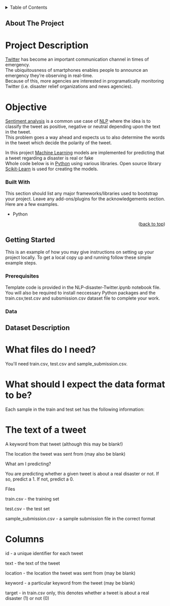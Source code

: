 <!-- Improved compatibility of back to top link: See: https://github.com/othneildrew/Best-README-Template/pull/73 -->
<a name="readme-top"></a>

<!-- TABLE OF CONTENTS -->
<details>
  <summary>Table of Contents</summary>
  <ol>
    <li>
      <a href="#about-the-project">About The Project</a>
      <ul>
        <li><a href="#built-with">Built With</a></li>
      </ul>
       <ul>
        <li><a href="#built-with">Data</a></li>
      </ul>
    </li>
   

  </ol>
</details>



<!-- ABOUT THE PROJECT -->
## About The Project

# Project Description

[Twitter](https://twitter.com/?lang=en) has become an important communication channel in times of emergency.   
The ubiquitousness of smartphones enables people to announce an emergency they’re observing in real-time.    
Because of this, more agencies are interested in programatically monitoring Twitter (i.e. disaster relief organizations and news agencies).

# Objective     

[Sentiment analysis](https://en.wikipedia.org/wiki/Sentiment_analysis) is a common use case of [NLP](https://machinelearningmastery.com/natural-language-processing/) where the idea is to classify the tweet as positive, negative or neutral depending upon the text in the tweet.     
This problem goes a way ahead and expects us to also determine the words in the tweet which decide the polarity of the tweet.

In this project [Machine Learning](https://www.geeksforgeeks.org/machine-learning/) models are implemented for predicting that a tweet regarding a disaster is real or fake    
Whole code below is in [Python](https://www.python.org/) using various libraries. Open source library [Scikit-Learn](https://scikit-learn.org/) is used for creating the models.


### Built With

This section should list any major frameworks/libraries used to bootstrap your project. Leave any add-ons/plugins for the acknowledgements section. Here are a few examples.

* Python


<p align="right">(<a href="#readme-top">back to top</a>)</p>



<!-- GETTING STARTED -->
## Getting Started

This is an example of how you may give instructions on setting up your project locally.
To get a local copy up and running follow these simple example steps.

### Prerequisites

Template code is provided in the NLP-disaster-Twitter.ipynb notebook file. You will also be required to install neccessary Python packages and the train.csv,test.csv and subsmission.csv dataset file to complete your work. 


### Data

## Dataset Description
# What files do I need?
You'll need train.csv, test.csv and sample_submission.csv.

# What should I expect the data format to be?
Each sample in the train and test set has the following information:

# The text of a tweet
<p>A keyword from that tweet (although this may be blank!)</p>
<p>The location the tweet was sent from (may also be blank)</p>
<p>What am I predicting?</p>
<p>You are predicting whether a given tweet is about a real disaster or not. If so, predict a 1. If not, predict a 0.</p


# Files
<p>train.csv - the training set</p



<p>test.csv - the test set</p>
<p>sample_submission.csv - a sample submission file in the correct format</p>



# Columns
<p>id - a unique identifier for each tweet</p>
<p>text - the text of the tweet</p>
<p>location - the location the tweet was sent from (may be blank)</p>
<p>keyword - a particular keyword from the tweet (may be blank)</p>
<p>target - in train.csv only, this denotes whether a tweet is about a real disaster (1) or not (0)</p>





















